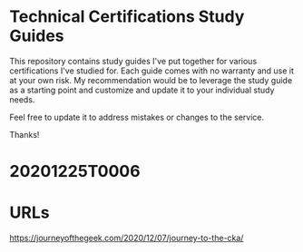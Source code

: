 # Technical Certifications Study Guides
This repository contains study guides I've put together for various certifications I've studied for.  Each guide comes with no warranty and use it at your own risk.  My recommendation would be to leverage the study guide as a starting point and customize and update it to your individual study needs.

Feel free to update it to address mistakes or changes to the service.

Thanks!
# 20201225T0006
# URLs  
https://journeyofthegeek.com/2020/12/07/journey-to-the-cka/



